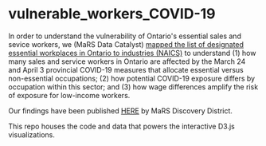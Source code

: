 # vulnerable_workers_COVID-19

In order to understand the vulnerability of Ontario's essential sales and sevice workers, we (MaRS Data Catalyst) [mapped the list of designated essential workplaces in Ontario to industries (NAICS)](https://github.com/marsdd/MDCPublic/tree/master/COVID19_Essential_Workplaces) to understand (1) how many sales and service workers in Ontario are affected by the March 24 and April 3 provincial COVID-19 measures that allocate essential versus  non-essential occupations; (2) how potential COVID-19 exposure differs by occupation within this sector; and (3) how wage differences amplify the risk of exposure for low-income workers.

Our findings have been published [HERE](https://www.marsdd.com/research-and-insights/covid-19-and-ontarios-sales-and-service-workers-who-is-most-vulnerable/) by MaRS Discovery District. 

This repo houses the code and data that powers the interactive D3.js visualizations. 
